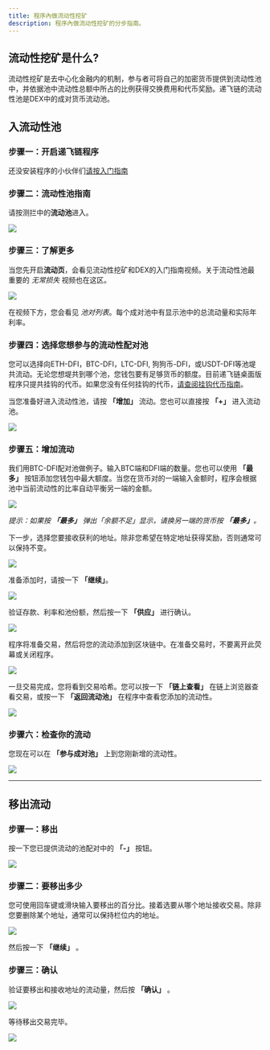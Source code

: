 ```yaml
---
title: 程序內做流动性挖矿
description: 程序內做流动性挖矿的分步指南。
---
```


## 流动性挖矿是什么?

流动性挖矿是去中心化金融内的机制，参与者可将自己的加密货币提供到流动性池中，并依据池中流动性总额中所占的比例获得交换费用和代币奖励。递飞链的流动性池是DEX中的成对货币流动池。

## 入流动性池

### 步骤一：开启递飞链程序

还没安装程序的小伙伴们[请按入门指南](/learn/defi-app-how-to/?utm_source=defichain&utm_medium=dex-guide&utm_campaign=dex-launch)

### 步骤二：流动性池指南

请按测拦中的**流动池**进入。

![](/img/guides/liquidity-mining/go-to-liquidity.png)

### 步骤三：了解更多

当您先开启**流动页**，会看见流动性挖矿和DEX的入门指南视频。关于流动性池最重要的 _无常损失_ 视频也在这区。

![](/img/guides/liquidity-mining/liquidity-welcome.png)

在视频下方，您会看见 _池对列表_。每个成对池中有显示池中的总流动量和实际年利率。

### 步骤四：选择您想参与的流动性配对池

您可以选择向ETH-DFI，BTC-DFI，LTC-DFI, 狗狗币-DFI，或USDT-DFI等池堤共流动。无论您想堤共到哪个池，您钱包要有足够货币的额度。目前递飞链桌面版程序只提共挂钩的代币。如果您没有任何挂钩的代币，[请查阅挂钩代币指南](/learn/obtaining-wrapped-tokens)。

当您准备好进入流动性池，请按 **「增加」** 流动。您也可以直接按 **「+」** 进入流动池。

![](/img/guides/liquidity-mining/liquidity-add-buttons.png)

### 步骤五：增加流动

我们用BTC-DFI配对池做例子。输入BTC端和DFI端的数量。您也可以使用 **「最多」** 按钮添加您钱包中最大额度。当您在货币对的一端输入金额时，程序会根据池中当前流动性的比率自动平衡另一端的金额。

![](/img/guides/liquidity-mining/liquidity-adding.png)

_提示：如果按 **「最多」** 弹出「余额不足」显示，请换另一端的货币按 **「最多」**。_

下一步，选择您要接收获利的地址。除非您希望在特定地址获得奖励，否则通常可以保持不变。

![](/img/guides/liquidity-mining/liquidity-receive-at.png)

准备添加时，请按一下 **「继续」**。

![](/img/guides/liquidity-mining/liquidity-add-continue.png)

验证存款、利率和池份额，然后按一下 **「供应」** 进行确认。

![](/img/guides/liquidity-mining/liquidity-add-confirm.png)

程序将准备交易，然后将您的流动添加到区块链中。在准备交易时，不要离开此荧幕或关闭程序。

![](/img/guides/liquidity-mining/liquidity-loading.png)

一旦交易完成，您将看到交易哈希。您可以按一下 **「链上查看」** 在链上浏览器查看交易，或按一下 **「返回流动池」** 在程序中查看您添加的流动性。

![](/img/guides/liquidity-mining/liquidity-complete.png)

### 步骤六：检查你的流动

您现在可以在 **「参与成对池」** 上到您刚新增的流动性。

![](/img/guides/liquidity-mining/liquidity-mine.png)

---

## 移出流动

### 步骤一：移出

按一下您已提供流动的池配对中的 **「-」** 按钮。

![](/img/guides/liquidity-mining/liquidity-remove-button.png)

### 步骤二：要移出多少

您可使用回车键或滑块输入要移出的百分比。接着选要从哪个地址接收交易。除非您要删除某个地址，通常可以保持栏位内的地址。

![](/img/guides/liquidity-mining/liquidity-removing.png)

然后按一下 **「继续」** 。

### 步骤三：确认

验证要移出和接收地址的流动量，然后按 **「确认」** 。

![](/img/guides/liquidity-mining/liquidity-remove-confirm.png)

等待移出交易完毕。

![](/img/guides/liquidity-mining/liquidity-remove-confirm.png)
